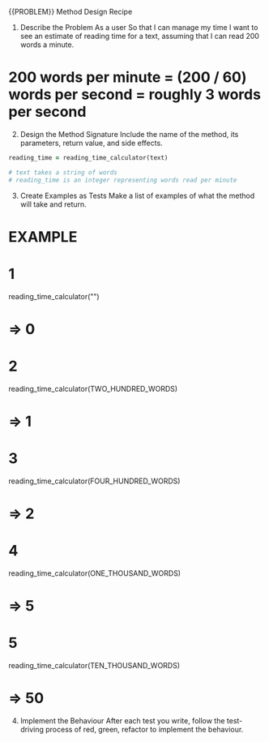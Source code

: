 {{PROBLEM}} Method Design Recipe

1. Describe the Problem
As a user
So that I can manage my time
I want to see an estimate of reading time for a text, assuming that I can read 200 words a minute.
# 200 words per minute = (200 / 60) words per second = roughly 3 words per second

2. Design the Method Signature
Include the name of the method, its parameters, return value, and side effects.

```ruby
reading_time = reading_time_calculator(text)

# text takes a string of words
# reading_time is an integer representing words read per minute
```

3. Create Examples as Tests
Make a list of examples of what the method will take and return.

# EXAMPLE

# 1
reading_time_calculator("")
# => 0

# 2
reading_time_calculator(TWO_HUNDRED_WORDS)
# => 1

# 3
reading_time_calculator(FOUR_HUNDRED_WORDS)
# => 2

# 4
reading_time_calculator(ONE_THOUSAND_WORDS)
# => 5

# 5
reading_time_calculator(TEN_THOUSAND_WORDS)
# => 50

4. Implement the Behaviour
After each test you write, follow the test-driving process of red, green, refactor to implement the behaviour.

